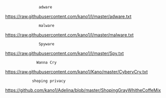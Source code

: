                
                
                   adware
https://raw.githubusercontent.com/kano1/I/master/adware.txt

                   malware
https://raw.githubusercontent.com/kano1/I/master/malware.txt

                   Spyware
https://raw.githubusercontent.com/kano1/I/master/Spy.txt

                  Wanna Cry
https://raw.githubusercontent.com/kano1/Kano/master/CybervCry.txt
       
                shoping privacy

https://github.com/kano1/Adelina/blob/master/ShopingGrayWhitheCoffeMix
